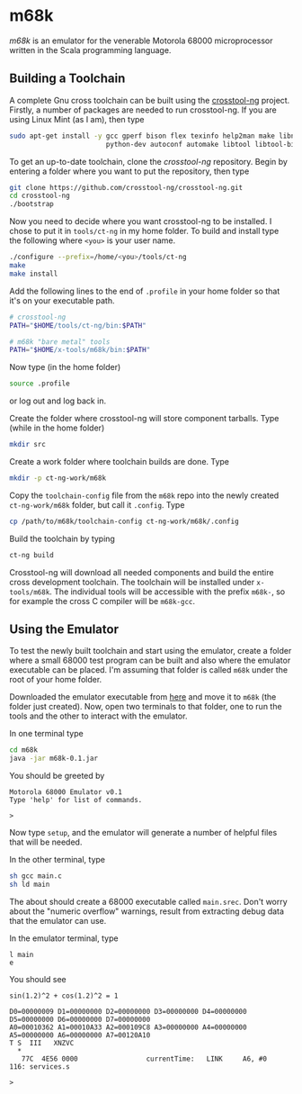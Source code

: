 m68k
====

*m68k* is an emulator for the venerable Motorola 68000 microprocessor written in the Scala programming language.

Building a Toolchain
--------------------

A complete Gnu cross toolchain can be built using the [crosstool-ng](https://crosstool-ng.github.io/) project.  Firstly, a number of packages are needed to run crosstool-ng.  If you are using Linux Mint (as I am), then type

```bash
sudo apt-get install -y gcc gperf bison flex texinfo help2man make libncurses5-dev \
                        python-dev autoconf automake libtool libtool-bin gawk g++
```

To get an up-to-date toolchain, clone the *crosstool-ng* repository.  Begin by entering a folder where you want to put the repository, then type

```bash
git clone https://github.com/crosstool-ng/crosstool-ng.git
cd crosstool-ng
./bootstrap
```

Now you need to decide where you want crosstool-ng to be installed.  I chose to put it in `tools/ct-ng` in my home folder.  To build and install type the following where `<you>` is your user name.

```bash
./configure --prefix=/home/<you>/tools/ct-ng
make
make install
```

Add the following lines to the end of `.profile` in your home folder so that it's on your executable path.

```bash
# crosstool-ng
PATH="$HOME/tools/ct-ng/bin:$PATH"

# m68k "bare metal" tools
PATH="$HOME/x-tools/m68k/bin:$PATH"
```

Now type (in the home folder)

```bash
source .profile
```

or log out and log back in.

Create the folder where crosstool-ng will store component tarballs.  Type (while in the home folder)

```bash
mkdir src
```

Create a work folder where toolchain builds are done.  Type

```bash
mkdir -p ct-ng-work/m68k
```

Copy the `toolchain-config` file from the `m68k` repo into the newly created `ct-ng-work/m68k` folder, but call it `.config`.  Type

```bash
cp /path/to/m68k/toolchain-config ct-ng-work/m68k/.config
```

Build the toolchain by typing

```bash
ct-ng build
```

Crosstool-ng will download all needed components and build the entire cross development toolchain.  The toolchain will be installed under `x-tools/m68k`.  The individual tools will be accessible with the prefix `m68k-`, so for example the cross C compiler will be `m68k-gcc`.

Using the Emulator
------------------

To test the newly built toolchain and start using the emulator, create a folder where a small 68000 test program can be built and also where the emulator executable can be placed.  I'm assuming that folder is called `m68k` under the root of your home folder.

Downloaded the emulator executable from [here](https://dl.bintray.com/edadma/generic/m68k-0.1.jar) and move it to `m68k` (the folder just created).  Now, open two terminals to that folder, one to run the tools and the other to interact with the emulator.

In one terminal type

```bash
cd m68k
java -jar m68k-0.1.jar
```

You should be greeted by

    Motorola 68000 Emulator v0.1
    Type 'help' for list of commands.
    
    > 
    
Now type `setup`, and the emulator will generate a number of helpful files that will be needed.

In the other terminal, type

```bash
sh gcc main.c
sh ld main
```

The about should create a 68000 executable called `main.srec`.  Don't worry about the "numeric overflow" warnings, result from extracting debug data that the emulator can use.

In the emulator terminal, type

    l main
    e
    
You should see

    sin(1.2)^2 + cos(1.2)^2 = 1
    
    D0=00000009 D1=00000000 D2=00000000 D3=00000000 D4=00000000 D5=00000000 D6=00000000 D7=00000000 
    A0=00010362 A1=00010A33 A2=000109C8 A3=00000000 A4=00000000 A5=00000000 A6=00000000 A7=00120A10 
    T S  III   XNZVC
      *             
       77C  4E56 0000                 currentTime:   LINK     A6, #0              116: services.s
    
    >     


